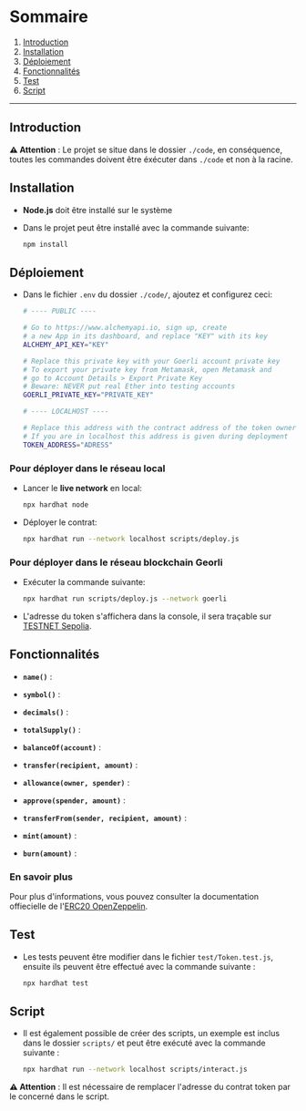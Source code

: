 # Sommaire
1. [Introduction](#introduction)
2. [Installation](#installation)
3. [Déploiement](#déploiement)
4. [Fonctionnalités](#fonctionnalités)
5. [Test](#test)
6. [Script](#script)

---

## Introduction

**⚠️ Attention** : Le projet se situe dans le dossier `./code`, en conséquence, toutes les commandes doivent être éxécuter dans `./code` et non à la racine.

## Installation

- **Node.js** doit être installé sur le système

- Dans le projet peut être installé avec la commande suivante:
    ```bash
    npm install
    ```

## Déploiement

- Dans le fichier `.env` du dossier `./code/`, ajoutez et configurez ceci:
    ```bash
    # ---- PUBLIC ----

    # Go to https://www.alchemyapi.io, sign up, create
    # a new App in its dashboard, and replace "KEY" with its key
    ALCHEMY_API_KEY="KEY"

    # Replace this private key with your Goerli account private key
    # To export your private key from Metamask, open Metamask and
    # go to Account Details > Export Private Key
    # Beware: NEVER put real Ether into testing accounts
    GOERLI_PRIVATE_KEY="PRIVATE_KEY"

    # ---- LOCALHOST ----

    # Replace this address with the contract address of the token owner
    # If you are in localhost this address is given during deployment
    TOKEN_ADDRESS="ADRESS"
    ```

### Pour déployer dans le réseau local

- Lancer le **live network** en local:
    ```bash
    npx hardhat node
    ```

- Déployer le contrat:
    ```bash
    npx hardhat run --network localhost scripts/deploy.js
    ```

### Pour déployer dans le réseau blockchain Georli

- Exécuter la commande suivante:
    ```bash
    npx hardhat run scripts/deploy.js --network goerli
    ```

- L'adresse du token s'affichera dans la console, il sera traçable sur [TESTNET Sepolia](https://sepolia.etherscan.io).

## Fonctionnalités

- **`name()`** :

- **`symbol()`** :

- **`decimals()`** :

- **`totalSupply()`** :

- **`balanceOf(account)`** :

- **`transfer(recipient, amount)`** :

- **`allowance(owner, spender)`** :

- **`approve(spender, amount)`** :

- **`transferFrom(sender, recipient, amount)`** :

- **`mint(amount)`** :

- **`burn(amount)`** :

### En savoir plus

Pour plus d'informations, vous pouvez consulter la documentation offiecielle de l'[ERC20 OpenZeppelin](https://docs.openzeppelin.com/contracts/2.x/api/token/erc20).

## Test

- Les tests peuvent être modifier dans le fichier `test/Token.test.js`, ensuite ils peuvent être effectué avec la commande suivante :
    ```bash
    npx hardhat test
    ```

## Script

- Il est également possible de créer des scripts, un exemple est inclus dans le dossier `scripts/` et peut être exécuté avec la commande suivante :
    ```bash
    npx hardhat run --network localhost scripts/interact.js
    ```
**⚠️ Attention** : Il est nécessaire de remplacer l'adresse du contrat token par le concerné dans le script.